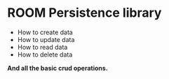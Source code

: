 # ROOM Persistence library
+ How to create data 
+ How to update data 
+ How to read data
+ How to delete data 

**And all the basic crud operations.**